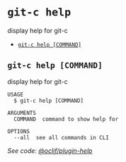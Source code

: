# `git-c help`

display help for git-c

- [`git-c help [COMMAND]`](#git-c-help-command)

## `git-c help [COMMAND]`

display help for git-c

```
USAGE
  $ git-c help [COMMAND]

ARGUMENTS
  COMMAND  command to show help for

OPTIONS
  --all  see all commands in CLI
```

_See code: [@oclif/plugin-help](https://github.com/oclif/plugin-help/blob/v3.2.1/src/commands/help.ts)_

